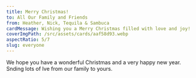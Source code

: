 ```yaml
---
title: Merry Christmas!
to: All Our Family and Friends
from: Heather, Nick, Tequila & Sambuca
cardMessage: Wishing you a Merry Christmas filled with love and joy!
coverImgPath: /src/assets/cards/aaf58d93.webp
aspectRatio: 5/7
slug: everyone
---
```


We hope you have a wonderful Christmas and a very happy new year. Snding lots of lve from our family to yours.
